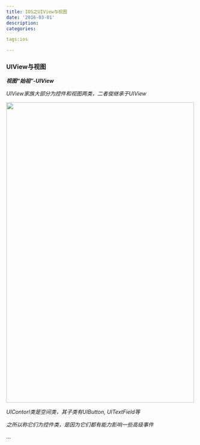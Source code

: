```yaml
---
title: IOS之UIView与视图
date: '2016-03-01'
description:
categories:

tags:ios

---
```


>

### UIView与视图

>

***视图“始祖”-UIView***

>

*UIView家族大部分为控件和视图两类，二者俊继承于UIView*

>

<img src="{{urls.media}}/IOS之UIView与视图/1.jpeg" alt="" width="500" height="800">

>

*UIContorl类是空间类，其子类有UIButton, UITextField等*

*之所以称它们为控件类，是因为它们都有能力影响一些高级事件*

...
